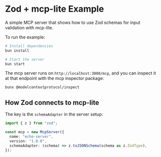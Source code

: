 # Zod + mcp-lite Example

A simple MCP server that shows how to use Zod schemas for input validation with mcp-lite.

To run the example:

```bash
# Install dependencies
bun install

# Start the server
bun start
```

The mcp server runs on `http://localhost:3000/mcp`, and you can inspect it at that endpoint with the mcp inspector package:

```bash
bunx @modelcontextprotocol/inspect
```

## How Zod connects to mcp-lite

The key is the `schemaAdapter` in the server setup:

```typescript
import { z } from "zod";

const mcp = new McpServer({
  name: "echo-server",
  version: "1.0.0",
  schemaAdapter: (schema) => z.toJSONSchema(schema as z.ZodType),
});
```

